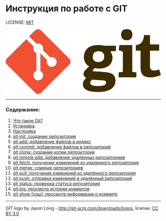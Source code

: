 # Инструкция по работе с GIT

LICENSE: [MIT](./license.md)

![git-logo](./assets/git-logo.png)

---

### Содержание:
1. [Что такое Git?](./about.md)
2. [Установка](./installation.md)
3. [Настройка](./config.md)
4. [git init: создание репозитория](./init.md)
5. [git add: добавление файлов в индекс](./add.md)
6. [git commit: добавление файлов в репозиторий](./commit.md)
7. [git clone: создание копии репозитория](./clone.md)
8. [git remote add: добавление удалённых репозиториев](./remote.md)
9. [git fetch: получение изменений из удаленного репозитория](./fetch.md)
10. [git merge: слияние репозиториев](./merge.md)
11. [git pull: получение изменений из удалённого репозитория](./pull.md)
12. [git push: отправка изменений в удалённый репозиторий](./push.md)
13. [git status: проверка статуса репозитория](./status.md)
14. [git log: просмотр истории коммитов](./log.md)
15. [git show [хэш]: просмотр информации о коммите](./show.md)

---
GIT logo by Jason Long - http://git-scm.com/downloads/logos,
license: [CC BY 3.0](https://creativecommons.org/licenses/by/3.0/)